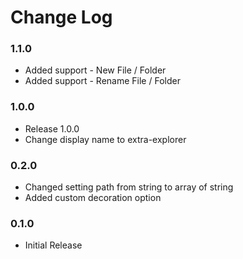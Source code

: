 # Change Log

### 1.1.0

* Added support - New File / Folder
* Added support - Rename File / Folder

### 1.0.0

* Release 1.0.0
* Change display name to extra-explorer

### 0.2.0

* Changed setting path from string to array of string
* Added custom decoration option

### 0.1.0

* Initial Release
